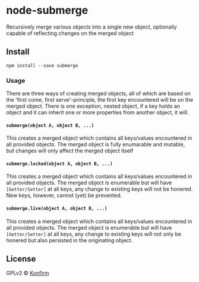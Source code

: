 # node-submerge
Recursively merge various objects into a single new object, optionally capable of reflecting changes on the merged object

## Install
```
npm install --save submerge
```

### Usage
There are three ways of creating merged objects, all of which are based on the 'first come, first serve'-principle, the first key encountered will be on the merged object.
There is one exception, nested object, if a key holds an object and it can inherit one or more properties from another object, it will.

#### `submerge(object A, object B, ...)`
This creates a merged object which contains all keys/values encountered in all provided objects. The merged object is fully enumarable and mutable, but changes will only affect the merged object itself

#### `submerge.locked(object A, object B, ...)`
This creates a merged object which contains all keys/values encountered in all provided objects. The merged object is enumerable but will have `[Getter/Setter]` at all keys, any change to existing keys will not be honered. New keys, however, cannot (yet) be prevented.

#### `submerge.live(object A, object B, ...)`
This creates a merged object which contains all keys/values encountered in all provided objects. The merged object is enumerable but will have `[Getter/Setter]` at all keys, any change to existing keys will not only be honered but also persisted in the originating object.

## License
GPLv2 © [Konfirm](https://konfirm.eu)

